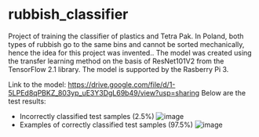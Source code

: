 # rubbish_classifier
Project of training the classifier of plastics and Tetra Pak.
In Poland, both types of rubbish go to the same bins and cannot be sorted mechanically, hence the idea for this project was invented..
The model was created using the transfer learning method on the basis of ResNet101V2 from the TensorFlow 2.1 library. The model is supported by the Rasberry Pi 3.

Link to the model: https://drive.google.com/file/d/1-5LPEd8qPBKZ_803yp_uE3Y3DgL69b49/view?usp=sharing
Below are the test results:
 - Incorrectly classified test samples (2.5%)
![image](https://user-images.githubusercontent.com/82218783/163716641-ba1e5082-55bb-4fb1-af46-85d65c1c250e.png)
 - Examples of correctly classified test samples (97.5%)
![image](https://user-images.githubusercontent.com/82218783/163717906-305faaec-746d-412d-bfe0-d176aba41365.png)
